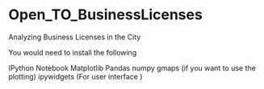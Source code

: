 # Open_TO_BusinessLicenses
Analyzing Business Licenses in the City

You would need to install the following

IPython Notebook
Matplotlib
Pandas
numpy
gmaps (if you want to use the plotting)
ipywidgets (For user interface )
